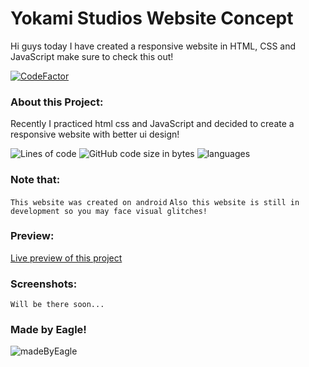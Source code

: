 # Yokami Studios Website Concept

Hi guys today I have created a responsive website in HTML, CSS and JavaScript make sure to check this out!

[![CodeFactor](https://www.codefactor.io/repository/github/eagle1309/yokami-website-concept/badge/main)](https://www.codefactor.io/repository/github/eagle1309/yokami-website-concept/overview/main)

### About this Project:
Recently I practiced html css and JavaScript and decided to create a responsive website with better ui design!

![Lines of code](https://img.shields.io/tokei/lines/github/EAGLE1309/yokami-website-concept?color=%2300cc52)
![GitHub code size in bytes](https://img.shields.io/github/languages/code-size/EAGLE1309/yokami-website-concept?color=%2300cc52)
![languages](https://img.shields.io/github/languages/count/EAGLE1309/yokami-website-concept?color=%2300cc52)
 

### Note that:
`This website was created on android`
`Also this website is still in development so you may face visual glitches!`

### Preview:
[Live preview of this project](https://yokami.ml/)

### Screenshots:
`Will be there soon...`

### Made by Eagle!
![madeByEagle](https://socialify.git.ci/EAGLE1309/yokami-website-concept/image?description=1&font=Inter&language=1&owner=1&pattern=Circuit%20Board&stargazers=1&theme=Dark)

